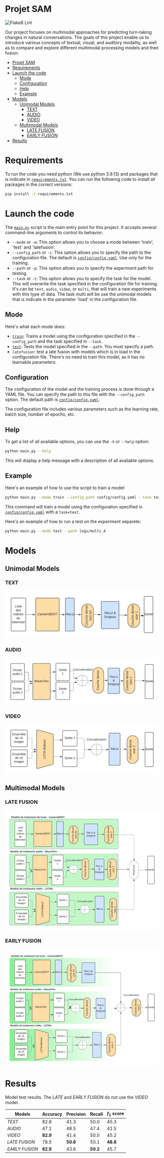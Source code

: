 # Projet SAM

![Flake8 Lint](https://github.com/Highdrien/MultiModal-Model/actions/workflows/flake8.yml/badge.svg?branch=1-add-black-style-and-flake8-workflow)


Our project focuses on multimodal approaches for predicting turn-taking changes in natural conversations. The goals of this project enable us to introduce various concepts of textual, visual, and auditory modality, as well as to compare and explore different multimodal processing models and their fusion.

- [Projet SAM](#projet-sam)
- [Requirements](#requirements)
- [Launch the code](#launch-the-code)
  - [Mode](#mode)
  - [Configuration](#configuration)
  - [Help](#help)
  - [Example](#example)
- [Models](#models)
  - [Unimodal Models](#unimodal-models)
    - [TEXT](#text)
    - [AUDIO](#audio)
    - [VIDEO](#video)
  - [Multimodal Models](#multimodal-models)
    - [LATE FUSION](#late-fusion)
    - [EARLY FUSION](#early-fusion)
- [Results](#results)


# Requirements
To run the code you need python (We use python 3.9.13) and packages that is indicate in [`requirements.txt`](requirements.txt).
You can run the following code to install all packages in the correct versions:
```sh
pip install -r requirements.txt
```

# Launch the code

The [`main.py`](main.py) script is the main entry point for this project. It accepts several command-line arguments to control its behavior:

- `--mode` or `-m`: This option allows you to choose a mode between 'train', 'test' and 'latefusion'.
- `--config_path` or `-c`: This option allows you to specify the path to the configuration file. The default is [`config/config.yaml`](config/config.yaml). Use only for the training.
- `--path` or `-p`: This option allows you to specify the experiment path for testing.
- `--task` or `-t`: This option allows you to specify the task for the model. This will overwrite the task specified in the configuration file for training. It's can be `text`, `audio`, `video`, or `multi`, that will train a new experiments with this type of data. The task multi will be use the unimodal models that is indicate in the parameter 'load' in the configuration file.

## Mode
Here's what each mode does:

- [`train`](src/train.py): Trains a model using the configuration specified in the `--config_path` and the task specified in `--task`.
- [`test`](src/test.py): Tests the model specified in the `--path`. You must specify a path.
- `latefusion`: test a late fusion with models which is in load in the configuration file. There's no need to train this model, as it has no learnable parameters.

## Configuration

The configuration of the model and the training process is done through a YAML file. You can specify the path to this file with the `--config_path` option. The default path is [`config/config.yaml`](config/config.yaml).

The configuration file includes various parameters such as the learning rate, batch size, number of epochs, etc.

## Help

To get a list of all available options, you can use the `-h` or `--help` option:

```sh
python main.py --help
```

This will display a help message with a description of all available options.

## Example
Here's an example of how to use the script to train a model:

```sh
python main.py --mode train --config_path config/config.yaml --task text
```

This command will train a model using the configuration specified in [`config/config.yaml`](config/config.yaml) with a `task=text`.

Here's an example of how to run a test on the experiment separete:

```sh
python main.py --mode test --path logs/multi_4
```

# Models
## Unimodal Models
### TEXT
<p align="center"><img src=report\image_model\model_text.png><p>

### AUDIO
<p align="center"><img src=report\image_model\model_audio.png><p>

### VIDEO
<p align="center"><img src=report\image_model\model_video.png><p>

## Multimodal Models
### LATE FUSION
<p align="center"><img src=report\image_model\late_fusion.png><p>

### EARLY FUSION
<p align="center"><img src=report\image_model\early_fusion.png><p>

# Results

Model test results. The *LATE* and *EARLY FUSION* do not use the *VIDEO* model.

| Models            | Accuracy | Precision | Recall | $f_1$ score |
|-------------------|----------|-----------|--------|-------------|
| *TEXT*            | 82.8     | 41.3      | 50.0   | 45.3        |
| *AUDIO*           | 47.1     | 48.5      | 47.4   | 41.5        |
| *VIDEO*           | **82.9** | 41.4      | 50.0   | 45.2        |
| *LATE FUSION*     | 78.5     | **50.6**  | 50.1   | **48.8**    |
| *EARLY FUSION*    | **82.9** | 43.6      | **50.2** | 45.7      |

